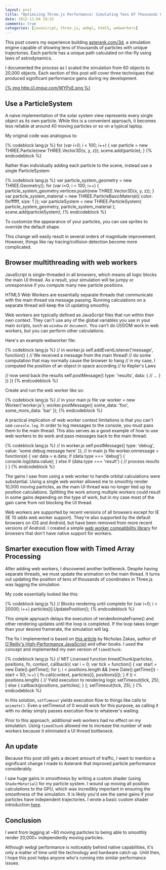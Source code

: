 ```yaml
---
layout: post
title: "Optimizing Three.js Performance: Simulating Tens Of Thousands Of Independent Moving Objects"
date: 2012-11-04 19:25
comments: true
categories: [javascript, three.js, webgl, html5, webworkers]
---
```


This post covers my experience building [asterank.com/3d](http://asterank.com/3d), a simulation engine capable of showing tens of thousands of particles with unique trajectories. Each particle has a unique path calculated on-the-fly using laws of astrodynamics.

I documented the process as I scaled the simulation from 60 objects to 20,000 objects. Each section of this post will cover three techniques that produced significant performance gains during my development.

[{% img http://i.imgur.com/WYPxE.png %}](http://asterank.com/3d)

<!-- more -->

## Use a ParticleSystem

A naive implementation of the solar system view represents every single object as its own particle. While this is a convenient approach, it becomes less reliable at around 40 moving particles or so on a typical laptop.

My original code was analogous to:

{% codeblock lang:js %}
for (var i=0; i < 100; i++) {
  var particle = new THREE.Particle(new THREE.Vector3D(x, y, z));
  scene.add(particle);
}
{% endcodeblock %}

Rather than individually adding each particle to the scene, instead use a single ParticleSystem:

{% codeblock lang:js %}
var particle_system_geometry = new THREE.Geometry();
for (var i=0; i < 100; i++) {
  particle_system_geometry.vertices.push(new THREE.Vector3D(x, y, z));
}
var particle_system_material = new THREE.ParticleBasicMaterial({
  color: 0xffffff,
  size: 1
});
var particleSystem = new THREE.ParticleSystem(
  particle_system_geometry,
    particle_system_material
);
scene.add(particleSystem);
{% endcodeblock %}

To customize the appearance of your particles, you can use sprites to override the default shape.

This change will easily result in several orders of magnitude improvement. However, things like ray tracing/collision detection become more complicated.

## Browser multithreading with web workers
JavaScript is single-threaded in all browsers, which means all logic blocks the main UI thread. As a result, your simulation will be jumpy or unresponsive if you compute many new particle positions.

HTML5 Web Workers are essentially separate threads that communicate with the main thread via message passing. Running calculations on a separate thread will keep the UI updating smoothly.

Web workers are typically defined as JavaScript files that run within their own context. They can't use any of the global variables you use in your main scripts, such as `window` or `document`. You can't do UI/DOM work in web workers, but you can perform other calculations.

Here's an example webworker file:

{% codeblock lang:js %}
// in worker.js
self.addEventListener('message', function() {
  // We received a message from the main thread!
  // do some computation that may normally cause the browser to hang
  // in my case, I computed the position of an object in space according
  // to Kepler's Laws

  //  now send back the results
  self.postMessage({
    type: 'results',
    data: {
      // ...
    }
  })
})
{% endcodeblock %}

Create and run the web worker like so:

{% codeblock lang:js %}
// in your main js file
var worker = new Worker('worker.js');
worker.postMessage({
  some_data: 'foo',
  some_more_data: 'bar'
});
{% endcodeblock %}

A practical implication of web worker context limitations is that you can't use `console.log`. In order to log messages to the console, you must pass them to the main thread. This also serves as a good example of how to use web workers to do work and pass messages back to the main thread:

{% codeblock lang:js %}
// in worker.js
self.postMessage({
  type: 'debug',
  value: 'some debug message here'
});
// in main js file
worker.onmessage = function(e) {
  var data = e.data;
  if (data.type === 'debug') {
    console.log(data.value);
  }
  else if (data.type === 'result') {
    // process results
  }
}
{% endcodeblock %}

The gains I saw from using a web worker to handle orbital calculations were substantial. Using a single web worker allowed me to smoothly render 10,000 moving particles, as the main UI thread was no longer tied up by position calculations. Splitting the work among multiple workers could result in some gains depending on the type of work, but in my case most of the gain came from not blocking the UI thread.

Web workers are supported by recent versions of all browsers except for IE (IE 10 adds web worker support). They're also supported by the default browsers on iOS and Android, but have been removed from more recent versions of Android. I created a simple [web worker compatibility library](https://github.com/typpo/web-workers-fallback) for browsers that don't have native support for workers.

## Smarter execution flow with Timed Array Processing

After adding web workers, I discovered another bottleneck. Despite having separate threads, we must update the animation on the main thread. It turns out updating the position of tens of thousands of coordinates in Three.js was lagging the simulation.

My code essentially looked like this:

{% codeblock lang:js %}
// Blocks rendering until complete
for (var i=0; i < 20000; i++)
  particles[i].UpdatePosition();
{% endcodeblock %}

This simple approach delays the execution of renderAnimateFrame() and other rendering updates until the loop is completed. If the loop takes longer than your desired framerate, the simulation will lag.

The fix I implemented is based on [this article](http://www.nczonline.net/blog/2009/08/11/timed-array-processing-in-javascript/) by Nicholas Zakas, author of [O'Reilly's High-Performance JavaScript](http://www.amazon.com/gp/product/059680279X?ie=UTF8&tag=gifthor0b-20&linkCode=as2&camp=1789&creative=390957&creativeASIN=059680279X) and other books. I used the concept and implemented my own version of `timedChunk`:

{% codeblock lang:js %}
// MIT Licensed
function timedChunk(particles, positions, fn, context, callback){
  var i = 0;
  var tick = function() {
    var start = new Date().getTime();
    for (; i < positions.length && (new Date().getTime()) - start < 50; i++) {
      fn.call(context, particles[i], positions[i]);
    }
    if (i < positions.length) {
      // Yield execution to rendering logic
      setTimeout(tick, 25);
    } else {
      callback(positions, particles);
    }
  };
  setTimeout(tick, 25);
}
{% endcodeblock %}

In this solution, `setTimeout` yields execution flow to things like calls to `animate()`. Even a setTimeout of 0 would work for this purpose, as calling it with no delay simply passes execution flow to whatever's waiting.

Prior to this approach, additional web workers had no effect on my simulation. Using `timedChunk` allowed me to increase the number of web workers because it eliminated a UI thread bottleneck.

## An update

Because this post still gets a decent amount of traffic, I want to mention a significant change I made to Asterank that improved particle performance considerably.

I saw huge gains in smoothness by writing a custom shader (using `ShaderMaterial`) for my particle system.  I wound up moving all position calculations to the GPU, which was incredibly important in ensuring the smoothness of the simulation.  It is likely you'd see the same gains if your particles have independent trajectories.  I wrote a basic custom shader introduction [here](http://www.ianww.com/blog/2012/12/16/an-introduction-to-custom-shaders-with-three-dot-js/).

## Conclusion

I went from lagging at ~60 moving particles to being able to smoothly render 20,000+ independently moving particles.

Although webgl performance is noticeably behind native capabilities, it's only a matter of time until the technology and hardware catch up. Until then, I hope this post helps anyone who's running into similar performance issues.

